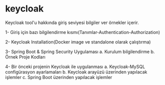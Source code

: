 # keycloak
Keycloak tool'u hakkında giriş seviyesi bilgiler ver örnekler içerir.

1- Giriş için bazı bilgilendirme kısmı(Tanımlar-Authentication-Authorization)

2- Keycloak Installation(Docker image ve standalone olarak çalıştırma)

3- Spring Boot & Spring Security Uygulaması
    a. Kurulum bilgilendirme
    b. Örnek Proje Kodları

4- Bir önceki projenin Keycloak ile uygulanması
    a. Keycloak-MySQL configürasyon ayarlamaları
    b. Keycloak arayüzü üzerinden yapılacak işlemler
    c. Spring Boot üzerinden yapılacak işlemler
